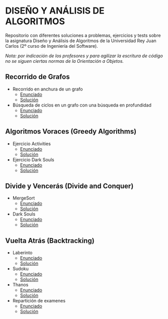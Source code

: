 # DISEÑO Y ANÁLISIS DE ALGORITMOS
Repositorio con diferentes soluciones a problemas, ejercicios y tests sobre la asignatura Diseño y Análisis de Algoritmos de la Universidad Rey Juan Carlos (2º curso de Ingeniería del Software).

*Nota: por indicación de los profesores y para agilizar la escritura de código no se siguen ciertas normas de la Orientación a Objetos.*

## Recorrido de Grafos
- Recorrido en anchura de un grafo
  - [Enunciado](https://github.com/Rauldilla/Algoritmos/blob/master/enunciados/BFS.pdf)
  - [Solución](https://github.com/Rauldilla/Algoritmos/blob/master/src/AlgoritmosSobreGrafos/BFS.java)
- Búsqueda de ciclos en un grafo con una búsqueda en profundidad
  - [Enunciado](https://github.com/Rauldilla/Algoritmos/blob/master/enunciados/Cycles.pdf)
  - [Solución](https://github.com/Rauldilla/Algoritmos/blob/master/src/AlgoritmosSobreGrafos/Cycles.java)

## Algoritmos Voraces (Greedy Algorithms)
- Ejercicio Activities
  - [Enunciado](https://github.com/Rauldilla/Algoritmos/blob/master/enunciados/Activities.pdf)
  - [Solución](https://github.com/Rauldilla/Algoritmos/blob/master/src/Voraces/Activities.java)
- Ejercicio Dark Souls
  - [Enunciado](https://github.com/Rauldilla/Algoritmos/blob/master/enunciados/DarkSouls.pdf)
  - [Solución](https://github.com/Rauldilla/Algoritmos/blob/master/src/Voraces/DarkSouls.java)

## Divide y Vencerás (Divide and Conquer)
- MergeSort
  - [Enunciado](https://github.com/Rauldilla/Algoritmos/blob/master/enunciados/MergeSort.pdf)
  - [Solución](https://github.com/Rauldilla/Algoritmos/blob/master/src/DyV/MergeSort.java)
- Dark Souls
  - [Enunciado](https://github.com/Rauldilla/Algoritmos/blob/master/enunciados/DarkSoulsDyV.pdf)
  - [Solución](https://github.com/Rauldilla/Algoritmos/blob/master/src/DyV/DarkSoulsDyV.java)

## Vuelta Atrás (Backtracking)
- Laberinto
  - [Enunciado](https://github.com/Rauldilla/Algoritmos/blob/master/enunciados/Laberinto.pdf)
  - [Solución](https://github.com/Rauldilla/Algoritmos/blob/master/src/Backtracking/Laberinto.java)
- Sudoku
  - [Enunciado](https://github.com/Rauldilla/Algoritmos/blob/master/enunciados/Sudoku.pdf)
  - [Solución](https://github.com/Rauldilla/Algoritmos/blob/master/src/Backtracking/Sudoku.java)
- Thanos
  - [Enunciado](https://github.com/Rauldilla/Algoritmos/blob/master/enunciados/Thanos.pdf)
  - [Solución](https://github.com/Rauldilla/Algoritmos/blob/master/src/Backtracking/Thanos.java)
- Repartición de examenes
  - [Enunciado](https://github.com/Rauldilla/Algoritmos/blob/master/enunciados/Examen.pdf)
  - [Solución](https://github.com/Rauldilla/Algoritmos/blob/master/src/Backtracking/Examen.java)
